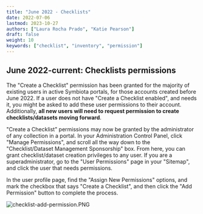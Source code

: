```yaml
---
title: "June 2022 - Checklists"
date: 2022-07-06
lastmod: 2023-10-27
authors: ["Laura Rocha Prado", "Katie Pearson"]
draft: false
weight: 10
keywords: ["checklist", "inventory", "permission"]
---
```


## June 2022-current: Checklists permissions

The "Create a Checklist" permission has been granted for the majority of existing users in active Symbiota portals, for those accounts created before June 2022. If a user does not have "Create a Checklist enabled", and needs it, you might be asked to add these user permissions to their account. Additionally, **all new users will need to request permission to create checklists/datasets moving forward**.

"Create a Checklist" permissions may now be granted by the administrator of any collection in a portal. In your Administration Control Panel, click "Manage Permissions", and scroll all the way down to the "Checklist/Dataset Management Sponsorship" box. From here, you can grant checklist/dataset creation privileges to any user. If you are a superadministrator, go to the "User Permissions" page in your "Sitemap", and click the user that needs permissions.

In the user profile page, find the "Assign New Permissions" options, and mark the checkbox that says "Create a Checklist", and then click the "Add Permission" button to complete the process.

![checklist-add-permission.PNG](/img/checklist-add-permission.PNG)
